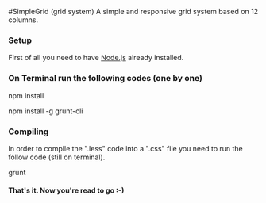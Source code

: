 #SimpleGrid (grid system)
A simple and responsive grid system based on 12 columns.

### Setup
First of all you need to have [Node.js](https://nodejs.org/en) already installed.

### On Terminal run the following codes (one by one)
npm install

npm install -g grunt-cli

### Compiling
In order to compile the ".less" code into a ".css" file you need to run the follow code (still on terminal).

grunt

#### That's it. Now you're read to go :-)
